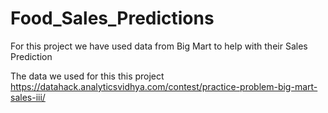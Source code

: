 # Food_Sales_Predictions

For this project we have used data from Big Mart to help with their Sales Prediction

The data we used for this this project https://datahack.analyticsvidhya.com/contest/practice-problem-big-mart-sales-iii/

